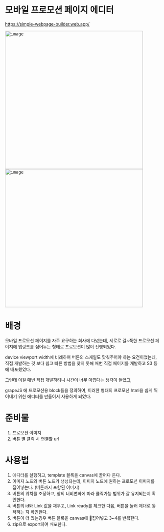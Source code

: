 # 모바일 프로모션 페이지 에디터
https://simple-webpage-builder.web.app/

<kbd>
<img width="450" alt="image" src="https://github.com/user-attachments/assets/eabc67cf-35b0-4671-90c2-e421cc8a430f" />
</kbd>
<kbd>
<img width="450" alt="image" src="https://github.com/user-attachments/assets/a9aa6527-e349-4462-8feb-5341fa9451bc" />
</kbd>


# 배경
모바일 프로모션 페이지를 자주 요구하는 회사에 다녔는데, 세로로 길~쭉한 프로모션 페이지에 앱링크를 심어두는 형태로 프로모션이 많이 진행되었다.

device viewport width에 비례하여 버튼의 스케일도 맞춰주어야 하는 요건이었는데, 직접 개발하는 것 보다 쉽고 빠른 방법을 찾지 못해 매번 직접 페이지를 개발하고 S3 등에 배포했었다.

그런데 이걸 매번 직접 개발하려니 시간이 너무 아깝다는 생각이 들었고,

grapeJS 에 프로모션용 block들을 정의하여, 이러한 형태의 프로모션 html을 쉽게 찍어내기 위한 에디터를 만들어서 사용하게 되었다.

# 준비물
1. 프로모션 이미지
2. 버튼 별 클릭 시 연결할 url

# 사용법
1. 에디터를 실행하고, template 블록을 canvas에 끌어다 둔다.
2. 이미지 노드와 버튼 노드가 생성되는데, 이미지 노드에 원하는 프로모션 이미지를 집어넣는다. (버튼까지 포함된 이미지)
3. 버튼의 위치를 조정하고, 창의 너비변화에 따라 클릭가능 범위가 잘 유지되는지 확인한다.
4. 버튼의 id와 Link 값을 채우고, Link ready를 체크한 다음, 버튼을 눌러 제대로 동작하는 지 확인한다.
5. 버튼이 더 있는경우 버튼 블록을 canvas에 집어넣고 3~4를 반복한다.
6. zip으로 export하여 배포한다.
